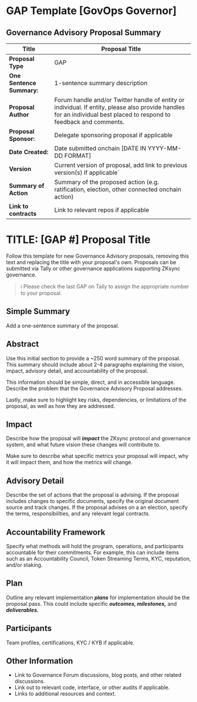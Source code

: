 # GAP Template [GovOps Governor]

## Governance Advisory Proposal Summary

| **Title** | Proposal Title
| --- | --- |
| **Proposal Type** | GAP  |
| **One Sentence Summary:** | 1-sentence summary description |
| **Proposal Author** | Forum handle and/or Twitter handle of entity or individual. If entity, please also provide handles for an individual best placed to respond to feedback and comments. |
| **Proposal Sponsor:** | Delegate sponsoring proposal if applicable |
| **Date Created:** | Date submitted onchain [DATE IN YYYY-MM-DD FORMAT] |
| **Version** | Current version of proposal, add link to previous version(s) if applicable` |
| **Summary of Action** | Summary of the proposed action (e.g. ratification, election, other connected onchain action) |
| **Link to contracts** | Link to relevant repos if applicable |

# **TITLE: [GAP #] Proposal Title**

Follow this template for new Governance Advisory proposals, removing this text and replacing the title with your proposal's own. Proposals can be submitted via Tally or other governance applications supporting ZKsync governance.

> ℹ️ Please check the last GAP on Tally to assign the appropriate number to your proposal.

## **Simple Summary**

Add a one-sentence summary of the proposal.

## Abstract

Use this initial section to provide a ~250 word summary of the proposal. This summary should include about 2-4 paragraphs explaining the vision, impact, advisory detail, and accountability of the proposal.

This information should be simple, direct, and in accessible language. Describe the problem that the Governance Advisory Proposal addresses.

Lastly, make sure to highlight key risks, dependencies, or limitations of the proposal, as well as how they are addressed.

## Impact

Describe how the proposal will ***impact*** the ZKsync protocol and governance system, and what future vision these changes will contribute to.

Make sure to describe what specific metrics your proposal will impact, why it will impact them, and how the metrics will change.

## Advisory Detail

Describe the set of actions that the proposal is advising. If the proposal includes changes to specific documents, specify the original document source and track changes. If the proposal advises on a an election, specify the terms, responsibilities, and any relevant legal contracts.

## Accountability Framework

Specify what methods will hold the program, operations, and participants accountable for their commitments. For example, this can include items such as an Accountability Council, Token Streaming Terms, KYC, reputation, and/or staking.

## **Plan**

Outline any relevant implementation ***plans*** for implementation should be the proposal pass. This could include specific ***outcomes, milestones,*** and ***deliverables.***

## Participants

Team profiles, certifications, KYC / KYB if applicable.

## **Other Information**

- Link to Governance Forum discussions, blog posts, and other related discussions.
- Link out to relevant code, interface, or other audits if applicable.
- Links to additional resources and context.
